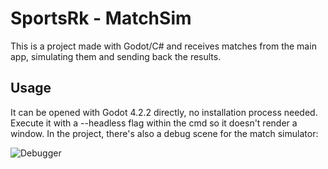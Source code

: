 # SportsRk - MatchSim

This is a project made with Godot/C# and receives matches from the main app, simulating them and sending back the results.

## Usage

It can be opened with Godot 4.2.2 directly, no installation process needed. Execute it with a --headless flag within the cmd so it doesn't render a window. In the project, there's also a debug scene for the match simulator:

![Debugger](https://i.imgur.com/5wAZcRP.png)